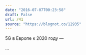 ```yaml
---
date: "2016-07-07T00:23:58"
draft: False
url: /41
source: "https://blognot.co/12935"
---
```


5G в Европе к 2020 году — 

...

